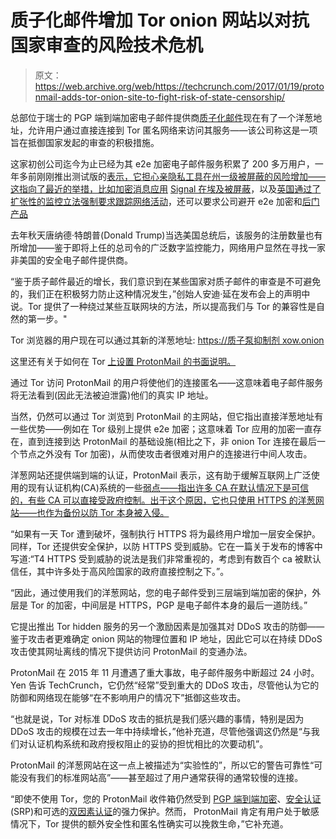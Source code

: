 # 质子化邮件增加 Tor onion 网站以对抗国家审查的风险技术危机

> 原文：<https://web.archive.org/web/https://techcrunch.com/2017/01/19/protonmail-adds-tor-onion-site-to-fight-risk-of-state-censorship/>

总部位于瑞士的 PGP 端到端加密电子邮件提供商[质子化邮件](https://web.archive.org/web/20221209073354/https://beta.techcrunch.com/tag/protonmail/)现在有了一个洋葱地址，允许用户通过直接连接到 Tor 匿名网络来访问其服务——该公司称这是一项旨在抵御国家发起的审查的积极措施。

这家初创公司迄今为止已经为其 e2e 加密电子邮件服务积累了 200 多万用户，一年多前刚刚推出测试版的[表示，它担心亲隐私工具在州一级被屏蔽的风险增加——这指向了最近的举措，比如加密消息应用](https://web.archive.org/web/20221209073354/https://beta.techcrunch.com/2016/03/17/protonmails-encrypted-email-service-exits-beta-adds-ios-android-apps/) [Signal 在埃及被屏蔽](https://web.archive.org/web/20221209073354/https://beta.techcrunch.com/2016/12/26/1431709/)，以及[英国通过了扩张性的监控立法](https://web.archive.org/web/20221209073354/https://beta.techcrunch.com/2016/11/29/yes-the-uk-now-has-a-law-to-log-web-users-browsing-behavior-hack-devices-and-limit-encryption/)[强制要求跟踪网络活动](https://web.archive.org/web/20221209073354/https://beta.techcrunch.com/2015/11/04/cementing-uk-surveillance-state/)，还可以要求公司避开 e2e 加密和[后门产品](https://web.archive.org/web/20221209073354/https://beta.techcrunch.com/2016/07/15/uk-surveillance-bill-includes-powers-to-limit-end-to-end-encryption/)

去年秋天唐纳德·特朗普(Donald Trump)当选美国总统后，该服务的注册数量也有所增加——鉴于即将上任的总司令的广泛数字监控能力，网络用户显然在寻找一家非美国的安全电子邮件提供商。

“鉴于质子邮件最近的增长，我们意识到在某些国家对质子邮件的审查是不可避免的，我们正在积极努力防止这种情况发生，”创始人安迪·延在发布会上的声明中说。Tor 提供了一种绕过某些互联网块的方法，所以提高我们与 Tor 的兼容性是自然的第一步。"

Tor 浏览器的用户现在可以通过其新的洋葱地址:
[https://质子泵抑制剂 xow.onion](https://web.archive.org/web/20221209073354/https://protonirockerxow.onion/)

这里还有关于如何在 Tor [上设置 ProtonMail 的书面说明。](https://web.archive.org/web/20221209073354/https://protonmail.com/support/knowledge-base/tor-setup/)

通过 Tor 访问 ProtonMail 的用户将使他们的连接匿名——这意味着电子邮件服务将无法看到(因此无法被迫泄露)他们的真实 IP 地址。

当然，仍然可以通过 Tor 浏览到 ProtonMail 的主网站，但它指出直接洋葱地址有一些优势——例如在 Tor 级别上提供 e2e 加密；这意味着 Tor 应用的加密一直存在，直到连接到达 ProtonMail 的基础设施(相比之下，非 onion Tor 连接在最后一个节点之外没有 Tor 加密)，从而使攻击者很难对用户的连接进行中间人攻击。

洋葱网站还提供端到端的认证，ProtonMail 表示，这有助于缓解互联网上广泛使用的现有认证机构(CA)系统的一些[弱点——指出许多 CA 在默认情况下是可信的，有些 CA 可以直接受政府控制。出于这个原因，它也只使用 HTTPS 的洋葱网站——也作为备份以防 Tor 本身被入侵。](https://web.archive.org/web/20221209073354/https://zeltser.com/how-digital-certificates-are-used-and-misused/)

“如果有一天 Tor 遭到破坏，强制执行 HTTPS 将为最终用户增加一层安全保护。同样，Tor 还提供安全保护，以防 HTTPS 受到威胁。它在一篇关于发布的博客中写道:“T4 HTTPS 受到威胁的说法是我们非常重视的，考虑到有数百个 ca 被默认信任，其中许多处于高风险国家的政府直接控制之下。”。

“因此，通过使用我们的洋葱网站，您的电子邮件受到三层端到端加密的保护，外层是 Tor 的加密，中间层是 HTTPS，PGP 是电子邮件本身的最后一道防线。”

它提出推出 Tor hidden 服务的另一个激励因素是加强其对 DDoS 攻击的防御——鉴于攻击者更难确定 onion 网站的物理位置和 IP 地址，因此它可以在持续 DDoS 攻击使其网址离线的情况下提供访问 ProtonMail 的变通办法。

ProtonMail 在 2015 年 11 月遭遇了重大事故，电子邮件服务中断超过 24 小时。Yen 告诉 TechCrunch，它仍然“经常”受到重大的 DDoS 攻击，尽管他认为它的防御和网络现在能够“在不影响用户的情况下”抵御这些攻击。

“也就是说，Tor 对标准 DDoS 攻击的抵抗是我们感兴趣的事情，特别是因为 DDoS 攻击的规模在过去一年中持续增长，”他补充道，尽管他强调这仍然是“与我们对认证机构系统和政府授权阻止的妥协的担忧相比的次要动机”。

ProtonMail 的洋葱网站在这一点上被描述为“实验性的”，所以它的警告可靠性“可能没有我们的标准网站高”——甚至超过了用户通常获得的通常较慢的连接。

“即使不使用 Tor，您的 ProtonMail 收件箱仍然受到 [PGP 端到端加密](https://web.archive.org/web/20221209073354/https://protonmail.com/security-details)、[安全认证](https://web.archive.org/web/20221209073354/https://protonmail.com/blog/encrypted_email_authentication/) (SRP)和可选的[双因素认证](https://web.archive.org/web/20221209073354/https://protonmail.com/support/knowledge-base/two-factor-authentication/)的强力保护。然而， ProtonMail 肯定有用户处于敏感情况下，Tor 提供的额外安全性和匿名性确实可以挽救生命，”它补充道。